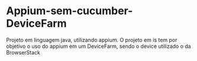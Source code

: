 # Appium-sem-cucumber-DeviceFarm
Projeto em  linguagem java, utilizando appium. O projeto em is tem por objetivo o uso do appium em um DeviceFarm, sendo o device utilizado o da BrowserStack
